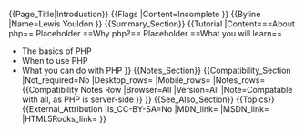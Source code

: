 {{Page_Title|Introduction}}
{{Flags
|Content=Incomplete
}}
{{Byline
|Name=Lewis Youldon
}}
{{Summary_Section}}
{{Tutorial
|Content===About php==
Placeholder
==Why php?==
Placeholder
==What you will learn==
* The basics of PHP
* When to use PHP
* What you can do with PHP
}}
{{Notes_Section}}
{{Compatibility_Section
|Not_required=No
|Desktop_rows=
|Mobile_rows=
|Notes_rows={{Compatibility Notes Row
|Browser=All
|Version=All
|Note=Compatable with all, as PHP is server-side
}}
}}
{{See_Also_Section}}
{{Topics}}
{{External_Attribution
|Is_CC-BY-SA=No
|MDN_link=
|MSDN_link=
|HTML5Rocks_link=
}}